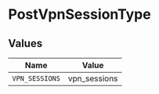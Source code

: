 # PostVpnSessionType


## Values

| Name           | Value          |
| -------------- | -------------- |
| `VPN_SESSIONS` | vpn_sessions   |